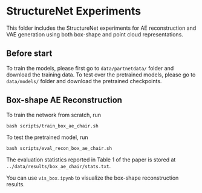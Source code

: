 # StructureNet Experiments
This folder includes the StructureNet experiments for AE reconstruction and VAE generation using both box-shape and point cloud representations. 

## Before start
To train the models, please first go to `data/partnetdata/` folder and download the training data. 
To test over the pretrained models, please go to `data/models/` folder and download the pretrained checkpoints.

## Box-shape AE Reconstruction
To train the network from scratch, run 

    bash scripts/train_box_ae_chair.sh

To test the pretrained model, run

    bash scripts/eval_recon_box_ae_chair.sh

The evaluation statistics reported in Table 1 of the paper is stored at `../data/results/box_ae_chair/stats.txt`.

You can use `vis_box.ipynb` to visualize the box-shape reconstruction results.



